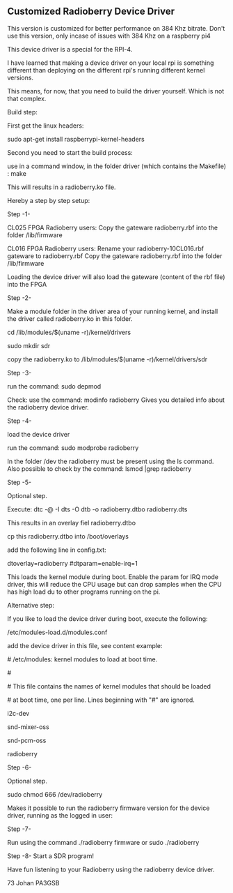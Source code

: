 ## Customized Radioberry Device Driver

This version is customized for better performance on 384 Khz bitrate.
Don't use this version, only incase of issues with 384 Khz on a raspberry pi4

This device driver is a special for the RPI-4.

I have learned that making a device driver on your local rpi is something
different than deploying on the different rpi's running different kernel versions.

This means, for now, that you need to build the driver yourself. Which is not that complex.


Build step:

First get the linux headers:

sudo apt-get install raspberrypi-kernel-headers

Second you need to start the build process:

use in a command window, in the folder driver (which contains the Makefile) : make

This will results in a radioberry.ko file.



Hereby a step by step setup:


Step -1-

CL025 FPGA Radioberry users:
Copy the gateware radioberry.rbf into the folder /lib/firmware

CL016 FPGA Radioberry users:
Rename your radioberry-10CL016.rbf gateware to radioberry.rbf 
Copy the gateware radioberry.rbf into the folder /lib/firmware

Loading the device driver will also load the gateware (content of the rbf file) into the FPGA 



Step -2-

Make a module folder in the driver area of your running kernel, and install the driver called radioberry.ko in this folder.

cd /lib/modules/$(uname -r)/kernel/drivers

sudo mkdir sdr

copy the radioberry.ko to /lib/modules/$(uname -r)/kernel/drivers/sdr



Step -3-

run the command:  sudo depmod 

Check:  use the command: modinfo radioberry 
Gives you detailed info about the radioberry device driver.



Step -4-

load the device driver 

run the command: sudo modprobe radioberry

In the folder /dev the radioberry must be present using the ls command.
Also possible to check by the command: lsmod |grep radioberry


Step -5-

Optional step.

Execute: dtc -@ -I dts -O dtb -o radioberry.dtbo radioberry.dts

This results in an overlay fiel radioberry.dtbo

cp this radioberry.dtbo into /boot/overlays

add the following line in config.txt:

dtoverlay=radioberry
#dtparam=enable-irq=1

This loads the kernel module during boot.
Enable the param for IRQ mode driver, this will reduce the CPU usage but can drop samples when the CPU has high load du to other programs running on the pi. 


Alternative step:

If you like to load the device driver during boot, execute the following:

/etc/modules-load.d/modules.conf

add the device driver in this file, see content example:

\# /etc/modules: kernel modules to load at boot time.

\# 

\# This file contains the names of kernel modules that should be loaded

\# at boot time, one per line. Lines beginning with "#" are ignored.

i2c-dev

snd-mixer-oss

snd-pcm-oss

radioberry



Step -6-

Optional step.

sudo chmod 666 /dev/radioberry

Makes it possible to run the radioberry firmware version for the device driver, running as the logged in user:



Step -7-

Run using the command ./radioberry firmware or sudo ./radioberry



Step -8-
Start a SDR program!


Have fun listening to your Radioberry using the radioberry device driver.

73 Johan
PA3GSB


